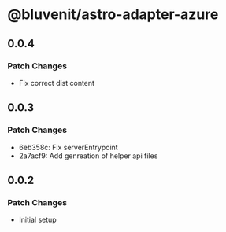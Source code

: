 # @bluvenit/astro-adapter-azure

## 0.0.4

### Patch Changes

- Fix correct dist content

## 0.0.3

### Patch Changes

- 6eb358c: Fix serverEntrypoint
- 2a7acf9: Add genreation of helper api files

## 0.0.2

### Patch Changes

- Initial setup
